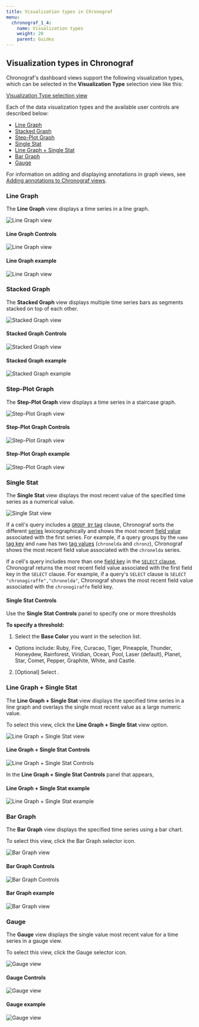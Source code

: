 ```yaml
---
title: Visualization types in Chronograf
menu:
  chronograf_1_4:
    name: Visualization types
    weight: 20
    parent: Guides
---
```


## Visualization types in Chronograf

Chronograf's dashboard views support the following visualization types, which can be selected in the **Visualization Type** selection view like this:

[Visualization Type selection view](/img/chronograf/chrono-viz-types-selector.png)

Each of the data visualization types and the available user controls are described below:

* [Line Graph](#line-graph)
* [Stacked Graph](#stacked-graph)
* [Step-Plot Graph](#step-plot-graph)
* [Single Stat](#single-stat)
* [Line Graph + Single Stat](#line-graph---single-stat)
* [Bar Graph](#bar-graph)
* [Gauge](#gauge)

For information on adding and displaying annotations in graph views, see [Adding annotations to Chronograf views](/chronograf/v1.4/guides/annotations/).


### Line Graph

The **Line Graph** view displays a time series in a line graph.

![Line Graph view](/img/chronograf/chrono-viz-line-graph-selector.png)

#### Line Graph Controls

![Line Graph view](/img/chronograf/chrono-viz-line-graph-controls.png)


#### Line Graph example

![Line Graph view](/img/chronograf/chrono-viz-line-graph-example.png)


### Stacked Graph

The **Stacked Graph** view displays multiple time series bars as segments stacked on top of each other.

![Stacked Graph view](/img/chronograf/chrono-viz-stacked-graph-selector.png)

#### Stacked Graph Controls

![Stacked Graph view](/img/chronograf/chrono-viz-stacked-graph-controls.png)

#### Stacked Graph example

![Stacked Graph example](/img/chronograf/chrono-viz-stacked-graph-example.png)

### Step-Plot Graph

The **Step-Plot Graph** view displays a time series in a staircase graph.

![Step-Plot Graph view](/img/chronograf/chrono-viz-step-graph-selector.png)

#### Step-Plot Graph Controls

![Step-Plot Graph view](/img/chronograf/chrono-viz-step-graph-controls.png)


#### Step-Plot Graph example

![Step-Plot Graph view](/img/chronograf/chrono-viz-step-graph-example.png)

### Single Stat

The **Single Stat** view displays the most recent value of the specified time series as a numerical value.

![Single Stat view](/img/chronograf/chrono-viz-single-stat-selector.png)

If a cell's query includes a [`GROUP BY` tag](/influxdb/latest/query_language/data_exploration/#group-by-tags) clause, Chronograf sorts the different [series](/influxdb/latest/concepts/glossary/#series) lexicographically and shows the most recent [field value](/influxdb/latest/concepts/glossary/#field-value) associated with the first series.
For example, if a query groups by the `name` [tag key](/influxdb/latest/concepts/glossary/#tag-key) and `name` has two [tag values](/influxdb/latest/concepts/glossary/#tag-value) (`chronelda` and `chronz`), Chronograf shows the most recent field value associated with the `chronelda` series.

If a cell's query includes more than one [field key](/influxdb/latest/concepts/glossary/#field-key) in the [`SELECT` clause](/influxdb/latest/query_language/data_exploration/#select-clause), Chronograf returns the most recent field value associated with the first field key in the `SELECT` clause.
For example, if a query's `SELECT` clause is `SELECT "chronogiraffe","chronelda"`, Chronograf shows the most recent field value associated with the `chronogiraffe` field key.

#### Single Stat Controls

Use the **Single Stat Controls** panel to specify one or more thresholds

**To specify a threshold:**

1. Select the **Base Color** you want in the selection list.
  * Options include: Ruby, Fire, Curacao, Tiger, Pineapple, Thunder, Honeydew, Rainforest, Viridian, Ocean, Pool, Laser (default), Planet, Star, Comet, Pepper, Graphite, White, and Castle.
2. [Optional] Select .


### Line Graph + Single Stat

The **Line Graph + Single Stat** view displays the specified time series in a line graph and overlays the single most recent value as a large numeric value.

To select this view, click the **Line Graph + Single Stat** view option.

![Line Graph + Single Stat view](/img/chronograf/chrono-viz-line-graph-single-stat-selector.png)

#### Line Graph + Single Stat Controls

![Line Graph + Single Stat Controls](/img/chronograf/chrono-viz-line-graph-single-stat-controls.png)

In the **Line Graph + Single Stat Controls** panel that appears,

#### Line Graph + Single Stat example

![Line Graph + Single Stat example](/img/chronograf/chrono-viz-line-graph-single-stat-example.png)

### Bar Graph

The **Bar Graph** view displays the specified time series using a bar chart.

To select this view, click the Bar Graph selector icon.

![Bar Graph view](/img/chronograf/chrono-viz-bar-graph-selector.png)

#### Bar Graph Controls

![Bar Graph Controls](/img/chronograf/chrono-viz-bar-graph-controls.png)

#### Bar Graph example

![Bar Graph view](/img/chronograf/chrono-viz-bar-graph-example.png)

### Gauge

The **Gauge** view displays the single value most recent value for a time series in a gauge view.

To select this view, click the Gauge selector icon.

![Gauge view](/img/chronograf/chrono-viz-gauge-selector.png)

#### Gauge Controls

![Gauge view](/img/chronograf/chrono-viz-gauge-controls.png)

#### Gauge example

![Gauge view](/img/chronograf/chrono-viz-gauge-example.png)
